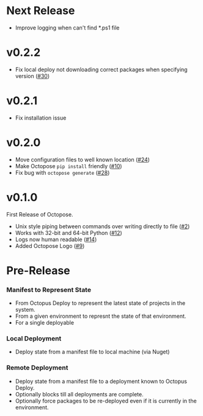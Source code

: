 # Next Release
* Improve logging when can't find *.ps1 file

# v0.2.2
* Fix local deploy not downloading correct packages when specifying version ([#30](https://github.com/HuddleEng/octopose/issues/30))

# v0.2.1
* Fix installation issue

# v0.2.0

* Move configuration files to well known location ([#24](https://github.com/HuddleEng/octopose/issues/24))
* Make Octopose `pip install` friendly ([#10](https://github.com/HuddleEng/octopose/issues/10))
* Fix bug with `octopose generate` ([#28](https://github.com/HuddleEng/octopose/issues/28))

# v0.1.0

First Release of Octopose.

* Unix style piping between commands over writing directly to file ([#2](https://github.com/HuddleEng/octopose/issues/2))
* Works with 32-bit and 64-bit Python ([#12](https://github.com/HuddleEng/octopose/issues/12))
* Logs now human readable ([#14](https://github.com/HuddleEng/octopose/issues/14))
* Added Octopose Logo ([#9](https://github.com/HuddleEng/octopose/issues/9))

# Pre-Release

### Manifest to Represent State

* From Octopus Deploy to represent the latest state of projects in the system.
* From a given environment to represnt the state of that environment.
* For a single deployable

### Local Deployment

* Deploy state from a manifest file to local machine (via Nuget)

### Remote Deployment

* Deploy state from a manifest file to a deployment known to Octopus Deploy.
* Optionally blocks till all deployments are complete.
* Optionally force packages to be re-deployed even if it is currently in the environment.


